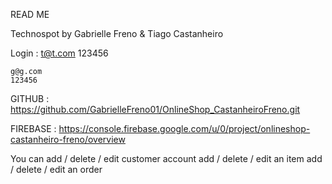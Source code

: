 READ ME

Technospot by Gabrielle Freno & Tiago Castanheiro

Login : t@t.com 
	123456

	g@g.com
	123456

GITHUB :
https://github.com/GabrielleFreno01/OnlineShop_CastanheiroFreno.git

FIREBASE :
https://console.firebase.google.com/u/0/project/onlineshop-castanheiro-freno/overview


You can add / delete / edit customer account
	add / delete / edit an item
	add / delete / edit an order
